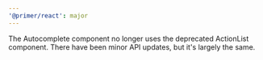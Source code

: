 ```yaml
---
'@primer/react': major
---
```


The Autocomplete component no longer uses the deprecated ActionList component. There have been minor API updates, but it's largely the same.
